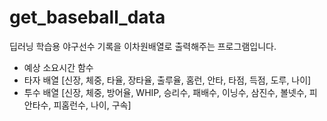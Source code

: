 # get_baseball_data
딥러닝 학습용 야구선수 기록을 이차원배열로 출력해주는 프로그램입니다.


+ 예상 소요시간 함수
+ 타자 배열 [신장, 체중, 타율, 장타율, 출루율, 홈런, 안타, 타점, 득점, 도루, 나이]
+ 투수 배열 [신장, 체중, 방어율, WHIP, 승리수, 패배수, 이닝수, 삼진수, 볼넷수, 피안타수, 피홈런수, 나이, 구속]
